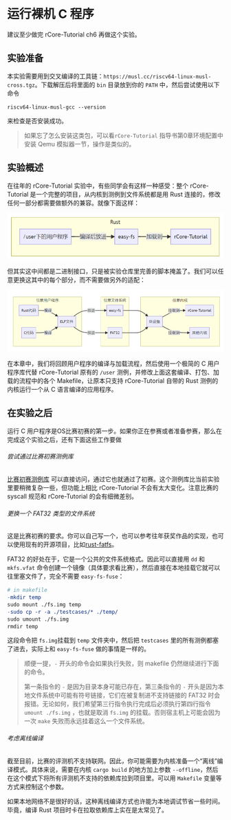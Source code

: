 # 运行裸机 C 程序

建议至少做完 rCore-Tutorial ch6 再做这个实验。

## 实验准备

本实验需要用到交叉编译的工具链：`https://musl.cc/riscv64-linux-musl-cross.tgz`。下载解压后将里面的 `bin` 目录放到你的 `PATH` 中，然后尝试使用以下命令

```
riscv64-linux-musl-gcc --version
```

来检查是否安装成功。

> 如果忘了怎么安装这类包，可以看`rCore-Tutorial` 指导书第0章环境配置中安装 Qemu 模拟器一节，操作是类似的。

## 实验概述

在往年的 rCore-Tutorial 实验中，有些同学会有这样一种感受：整个 rCore-Tutorial 是一个完整的项目，从内核到测例到文件系统都是用 Rust 连接的，修改任何一部分都需要做额外的兼容。就像下面这样：

![](./pics/g1.png)

但其实这中间都是二进制接口，只是被实验仓库里完善的脚本掩盖了。我们可以任意更换这其中的每个部分，而不需要做另外的适配：

![](./pics/g2.png)

在本章中，我们将回顾用户程序的编译与加载流程，然后使用一个极简的 C 用户程序库代替 rCore-Tutorial 原有的 `/user` 测例，并修改上面这套编译、打包、加载的流程中的各个 Makefile，让原本只支持 rCore-Tutorial 自带的 Rust 测例的内核运行一个从 C 语言编译的应用程序。

## 在实验之后

运行 C 用户程序是OS比赛初赛的第一步。如果你正在参赛或者准备参赛，那么在完成这个实验之后，还有下面这些工作要做

###### 尝试通过比赛初赛测例库

[比赛初赛测例库](https://github.com/oscomp/testsuits-for-oskernel/tree/master/riscv-syscalls-testing) 可以直接访问，通过它也就通过了初赛。这个测例库比当前实验里要稍微复杂一些，但功能上相比 rCore-Tutorial 不会有太大变化。注意比赛的 syscall 规范和 rCore-Tutorial 的会有细微差别。

###### 更换一个 FAT32 类型的文件系统

这是比赛初赛的要求。你可以自己写一个，也可以参考往年获奖作品的实现，也可以使用现有的开源项目，比如[rust-fatfs](https://github.com/rafalh/rust-fatfs)。

FAT32 的好处在于，它是一个公共的文件系统格式。因此可以直接用 `dd` 和 `mkfs.vfat` 命令创建一个镜像（具体要求看比赛），然后直接在本地挂载它就可以往里塞文件了，完全不需要 `easy-fs-fuse`：

```makefile
# in makefile
-mkdir temp
sudo mount ./fs.img temp
-sudo cp -r -a ./testcases/* ./temp/
sudo umount ./fs.img
rmdir temp
```

这段命令把 `fs.img`挂载到 `temp` 文件夹中，然后把 `testcases` 里的所有测例都塞了进去，实际上和 `easy-fs-fuse` 做的事情是一样的。

> 顺便一提，`-` 开头的命令会如果执行失败，则 makefile 仍然继续进行下面的命令。
> 
> 第一条指令的 `-` 是因为目录本身可能已存在，第三条指令的 `-` 开头是因为本地文件系统中可能有符号链接，它们在被复制进不支持链接的 FAT32 时会报错。无论如何，我们希望第三行指令执行完成后必须执行第四行指令 `umount ./fs.img` ，也就是取消 `fs.img` 的挂载。否则宿主机上可能会因为一次 `make` 失败而永远挂着这么一个文件系统。

###### 考虑离线编译

截至目前，比赛的评测机不支持联网。因此，你可能需要为内核准备一个“离线”编译模式。具体来说，需要在内核 `cargo build` 的地方加上参数 `--offline`，然后在这个模式下将所有评测机不支持的依赖库拉到项目里。可以用 `Makefile` 变量等方式来控制这个参数。

如果本地网络不是很好的话，这种离线编译方式也许能为本地调试节省一些时间。毕竟，编译 Rust 项目时卡在拉取依赖库上实在是太常见了。



